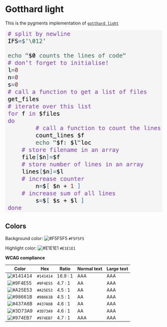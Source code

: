 # Gotthard light

This is the pygments implementation of [`gotthard light`](https://github.com/janbiasi/vscode-gotthard-theme/)

![Screenshot of gotthard light accessibility theme in a bash script](./images/gotthard-light.png)

## Colors

Background color: ![#F5F5F5](https://via.placeholder.com/20/F5F5F5/F5F5F5.png) `#F5F5F5`

Highlight color: ![#E1E1E1](https://via.placeholder.com/20/E1E1E1/E1E1E1.png) `#E1E1E1`

**WCAG compliance**

| Color                                                        | Hex       | Ratio    | Normal text | Large text |
| ------------------------------------------------------------ | --------- | -------- | ----------- | ---------- |
| ![#141414](https://via.placeholder.com/20/141414/141414.png) | `#141414` | 16.9 : 1 | AAA         | AAA        |
| ![#9F4E55](https://via.placeholder.com/20/9F4E55/9F4E55.png) | `#9F4E55` | 4.7 : 1  | AA          | AAA        |
| ![#A25E53](https://via.placeholder.com/20/A25E53/A25E53.png) | `#A25E53` | 4.5 : 1  | AA          | AAA        |
| ![#98661B](https://via.placeholder.com/20/98661B/98661B.png) | `#98661B` | 4.5 : 1  | AA          | AAA        |
| ![#437A6B](https://via.placeholder.com/20/437A6B/437A6B.png) | `#437A6B` | 4.6 : 1  | AA          | AAA        |
| ![#3D73A9](https://via.placeholder.com/20/3D73A9/3D73A9.png) | `#3D73A9` | 4.6 : 1  | AA          | AAA        |
| ![#974EB7](https://via.placeholder.com/20/974EB7/974EB7.png) | `#974EB7` | 4.7 : 1  | AAA         | AAA        |
